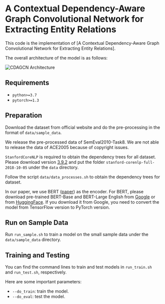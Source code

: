 A Contextual Dependency-Aware Graph Convolutional Network for Extracting Entity Relations
==========

This code is the implementation of [A Contextual Dependency-Aware Graph Convolutional Network for Extracting Entity Relations]. 

The overall architecture of the model is as follows:

![CDAGCN Architecture](figure/Arch.jpg "CDAGCN Architecture")

## Requirements

* `python>=3.7`
* `pytorch>=1.3`

## Preparation

Download the dataset from official website and do the pre-processing in the format of `data/sample_data`.

We release the pre-processed data of SemEval2010-Task8. We are not able to release the data of ACE2005 because of copyright issues.

`StanfordCoreNLP` is required to obtain the dependency trees for all dataset. Please download version [3.9.2](https://stanfordnlp.github.io/CoreNLP/history.html) and put the folder `stanford-corenlp-full-2018-10-05` under the `data` directory.

Follow the script `data/data_processes.sh` to obtain the dependency trees for dataset.

In our paper, we use BERT ([paper](https://www.aclweb.org/anthology/N19-1423/)) as the encoder. For BERT, please download pre-trained BERT-Base and BERT-Large English from [Google](https://github.com/google-research/bert) or from [HuggingFace](https://s3.amazonaws.com/models.huggingface.co/bert/bert-base-chinese.tar.gz). If you download it from Google, you need to convert the model from TensorFlow version to PyTorch version.

## Run on Sample Data

Run `run_sample.sh` to train a model on the small sample data under the `data/sample_data` directory.

## Training and Testing

You can find the command lines to train and test models in `run_train.sh` and `run_test.sh`, respectively.

Here are some important parameters:

* `--do_train`: train the model.
* `--do_eval`: test the model.
